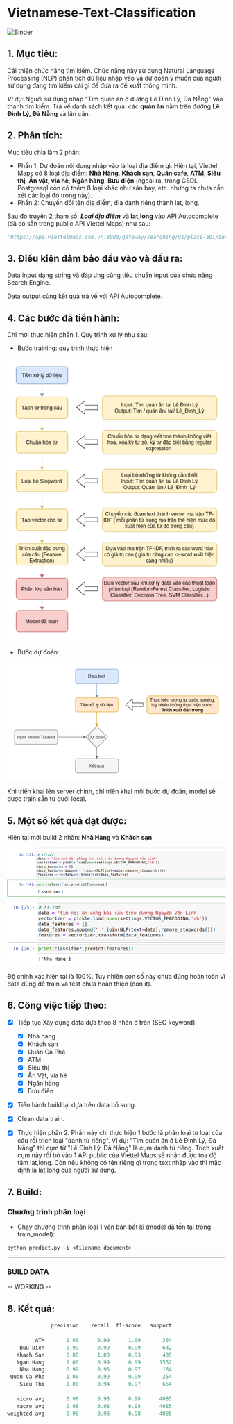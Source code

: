 # Vietnamese-Text-Classification

[![Binder](https://mybinder.org/badge_logo.svg)](https://mybinder.org/v2/gh/greeneley/Vietnamese_Search_Engine.git/developer?filepath=predictAPI.ipynb)

## 1. Mục tiêu:

 Cải thiện chức năng tìm kiếm. Chức năng này sử dụng Natural Language Processing (NLP) phân tích dữ liệu nhập vào và dự đoán ý muốn của người sử dụng đang tìm kiếm cái gì để đưa ra đề xuất thông minh.

  *Ví dụ*: Người sử dụng nhập "Tìm quán ăn ở đường Lê Đình Lý, Đà Nẵng" vào thanh tìm kiếm. Trả về  danh sách kết quả: các **quán ăn** nằm trên đường **Lê Đình Lý, Đà Nẵng** và lân cận.

## 2. Phân tích:

 Mục tiêu chia làm 2 phần:

  * Phần 1: Dự đoán nội dung nhập vào là loại địa điểm gì. Hiện tại, Viettel Maps có 8 loại địa điểm: **Nhà Hàng**, **Khách sạn**, **Quán cafe**, **ATM**, **Siêu thị**, **Ăn vặt, vỉa hè**, **Ngân hàng**, **Bưu điện** (ngoài ra, trong CSDL Postgresql còn có thêm 8 loại khác như sân bay, etc. nhưng ta chưa cần xét các loại đó trong này). 
  * Phần 2: Chuyển đổi tên địa điểm, địa danh riêng thành lat, long.

Sau đó truyền 2 tham số: ***Loại địa điểm*** và **lat,long** vào API Autocomplete (đã có sẵn trong public API Viettel Maps) như sau:

```python
'https://api.viettelmaps.com.vn:8080/gateway/searching/v1/place-api/autocomplete?input='+Loại địa điểm+'&center='+lat,long+'&access_token=YOUR_TOKEN_VALUE'
```

## 3. Điều kiện đảm bảo đầu vào và đầu ra:

Data input dạng string và đáp ưng cùng tiêu chuẩn input của chức năng Search Engine.

Data output cùng kết quả trả về với API Autocomplete.

## 4. Các bước đã tiến hành:

Chỉ mới thực hiện phần 1. Quy trình xử lý như sau:

* Bước training: quy trình thực hiện

![](image/1.png)

* Bước dự đoán:

![](image/2.png)

Khi triển khai lên server chính, chỉ triển khai mỗi bước dự đoán, model sẽ được train sẵn từ dưới local.

## 5. Một số kết quả đạt được:

Hiện tại mới build 2 nhãn: **Nhà Hàng** và **Khách sạn**.

![](image/3.png) ![](image/4.png)

Độ chính xác hiện tại là 100%. Tuy nhiên con số này chưa đúng hoàn toàn vì data dùng để train và test chưa hoàn thiện (còn ít).

  
## 6. Công việc tiếp theo:

- [x] Tiếp tục Xây dựng data dựa theo 8 nhãn ở trên (SEO keyword):
  - [x] Nhà hàng
  - [x] Khách sạn
  - [x] Quán Cà Phê
  - [x] ATM
  - [x] Siêu thị
  - [x] Ăn Vặt, vỉa hè
  - [x] Ngân hàng
  - [x] Bưu điên
- [x] Tiến hành build lại dựa trên data bổ sung.
- [x] Clean data train. 
- [x] Thực hiện phần 2. Phần này chỉ thực hiện 1 bước là phân loại từ loại của câu rồi trích loại "danh từ riêng". Ví dụ: "Tìm quán ăn ở Lê Đình Lý, Đà Nẵng" thì cụm từ "Lê Đình Lý, Đà Nẵng" là cụm danh từ riêng. Trích xuất cụm này rồi bỏ vào 1 API public của Viettel Maps sẽ nhận được tọa độ tâm lat,long. Còn nếu không có tên riêng gì trong text nhập vào thì mặc định là lat,long của người sử dụng.


## 7. Build:

### Chương trình phân loại 
- Chạy chương trình phân loại 1 văn bản bất kì (model đã tồn tại trong train_model): 
```
python predict.py -i <filename document>
```
------

### BUILD DATA

-- WORKING --

## 8. Kết quả:

```C
              precision    recall  f1-score   support

         ATM       1.00      0.99      1.00       364
    Buu Dien       0.99      0.99      0.99       642
   Khach San       0.88      1.00      0.93       435
   Ngan Hang       1.00      0.99      0.99      1552
    Nha Hang       0.99      0.95      0.97       184
 Quan Ca Phe       1.00      0.99      0.99       254
    Sieu Thi       1.00      0.94      0.97       654

   micro avg       0.98      0.98      0.98      4085
   macro avg       0.98      0.98      0.98      4085
weighted avg       0.98      0.98      0.98      4085
```